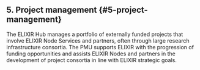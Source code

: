 ## 5\. Project management {#5-project-management}

The ELIXIR Hub manages a portfolio of externally funded projects that involve ELIXIR Node Services and partners, often through large research infrastructure consortia. The PMU supports ELIXIR with the progression of funding opportunities and assists ELIXIR Nodes and partners in the development of project consortia in line with ELIXIR strategic goals.